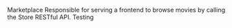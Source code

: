 Marketplace
Responsible for serving a frontend to browse movies by calling the Store RESTful API.
Testing